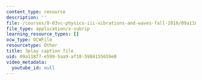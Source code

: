 ```yaml
---
content_type: resource
description: ''
file: /courses/8-03sc-physics-iii-vibrations-and-waves-fall-2016/09a118f7e5995aa9af185984155659e0_T2n6fVybLcU.vtt
file_type: application/x-subrip
learning_resource_types: []
ocw_type: OCWFile
resourcetype: Other
title: 3play caption file
uid: 09a118f7-e599-5aa9-af18-5984155659e0
video_metadata:
  youtube_id: null
---
```

